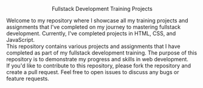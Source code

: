 <p style='font-size:70px;'><center>Fullstack Development Training Projects</center></p>
Welcome to my repository where I showcase all my training projects and assignments that I've completed on my journey to mastering fullstack development. Currently, I've completed projects in HTML, CSS, and JavaScript.<br>This repository contains various projects and assignments that I have completed as part of my fullstack development training. The purpose of this repository is to demonstrate my progress and skills in web development.</br>
If you'd like to contribute to this repository, please fork the repository and create a pull request. Feel free to open issues to discuss any bugs or feature requests.

